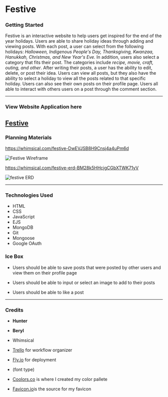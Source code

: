 # **Festive**

### Getting Started

Festive is an interactive website to help users get inspired for the end of the year holidays. Users are able to share holiday ideas through adding and viewing posts. With each post, a user can select from the following holidays: *Halloween, Indigenous People's Day, Thanksgiving, Kwanzaa, Hanukkah, Christmas, and New Year's Eve.* In addition, users also select a category that fits their post. The categories include *recipe, movie, craft, outing, and other*. After writing their posts, a user has the ability to edit, delete, or post their idea. Users can view all posts, but they also have the ability to select a holiday to view all the posts related to that specific holiday. Users can also see their own posts on their profile page. Users all able to interact with others users on a post through the comment section. 

---

### View Website Application here
[Festive](https://www.festive.fly.dev)
---
### Planning Materials

https://whimsical.com/festive-DwEVJSB8H9Cnsj4a4uPm6d

![Festive Wireframe](https://user-images.githubusercontent.com/109775689/193349002-2f9b4b9a-8e92-4b89-9083-d144f4014c1d.png)

https://whimsical.com/festive-erd-BM28k5HHcjgCGbXTWK71yV

![festive ERD](https://user-images.githubusercontent.com/109775689/193361170-74009a1a-9404-45df-ba61-240e80bf9628.png)

---

### Technologies Used

- HTML
- CSS
- JavaScript 
- EJS
- MongoDB
- Git
- Mongoose
- Google OAuth


### Ice Box

- Users should be able to save posts that were posted by other users and view them on their profile page

- Users should be able to input or select an image to add to their posts

- Users should be able to like a post

---

### Credits

- **Hunter** 
- **Beryl**

- Whimsical
- [Trello](https://www.trello.com) for workflow organizer
- [Fly.io](https://www.fly.io) for deployment
- (font type)
- [Coolors.co](https://www.https://coolors.co/?home) is where I created my color pallete
-  [Favicon.io](https:www.https://favicon.io/emoji-favicons/orange-heart/)is the source for my favicon


